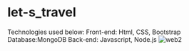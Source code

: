 # let-s_travel
Technologies used below: 
Front-end: Html, CSS, Bootstrap
Database:MongoDB
Back-end: Javascript, Node.js
![web2](https://user-images.githubusercontent.com/77996954/160551933-7adc3faa-6997-4a30-953c-25510e88c6eb.gif)

